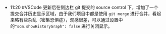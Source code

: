 
- 11:20 #VSCode 更新后在侧边栏 git 提交的 source control 下，增加了一个提交合并历史显示区域，由于我们项目中都是使用 `git merge` 进行合并，看起来略有些杂乱（密集恐惧症），观感很差，可以通过设置中的`"scm.showHistoryGraph": false` 进行关闭显示。